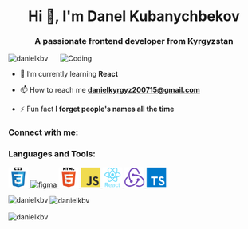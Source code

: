 <h1 align="center">Hi 👋, I'm Danel Kubanychbekov</h1>
<h3 align="center">A passionate frontend developer from Kyrgyzstan</h3>
<img align='right' alt='Coding' width='400px' src='https://cdn.dribbble.com/users/1162077/screenshots/3848914/programmer.gif'>

<p align="left"> <img src="https://komarev.com/ghpvc/?username=danielkbv&label=Profile%20views&color=0e75b6&style=flat" alt="danielkbv" /> </p>

- 🌱 I’m currently learning **React**

- 📫 How to reach me **danielkyrgyz200715@gmail.com**

- ⚡ Fun fact **I forget people's names all the time**

<h3 align="left">Connect with me:</h3>
<p align="left">
</p>

<h3 align="left">Languages and Tools:</h3>
<p align="left"> <a href="https://www.w3schools.com/css/" target="_blank" rel="noreferrer"> <img src="https://raw.githubusercontent.com/devicons/devicon/master/icons/css3/css3-original-wordmark.svg" alt="css3" width="40" height="40"/> </a> <a href="https://www.figma.com/" target="_blank" rel="noreferrer"> <img src="https://www.vectorlogo.zone/logos/figma/figma-icon.svg" alt="figma" width="40" height="40"/> </a> <a href="https://www.w3.org/html/" target="_blank" rel="noreferrer"> <img src="https://raw.githubusercontent.com/devicons/devicon/master/icons/html5/html5-original-wordmark.svg" alt="html5" width="40" height="40"/> </a> <a href="https://developer.mozilla.org/en-US/docs/Web/JavaScript" target="_blank" rel="noreferrer"> <img src="https://raw.githubusercontent.com/devicons/devicon/master/icons/javascript/javascript-original.svg" alt="javascript" width="40" height="40"/> </a> <a href="https://reactjs.org/" target="_blank" rel="noreferrer"> <img src="https://raw.githubusercontent.com/devicons/devicon/master/icons/react/react-original-wordmark.svg" alt="react" width="40" height="40"/> </a> <a href="https://redux.js.org" target="_blank" rel="noreferrer"> <img src="https://raw.githubusercontent.com/devicons/devicon/master/icons/redux/redux-original.svg" alt="redux" width="40" height="40"/> </a> <a href="https://www.typescriptlang.org/" target="_blank" rel="noreferrer"> <img src="https://raw.githubusercontent.com/devicons/devicon/master/icons/typescript/typescript-original.svg" alt="typescript" width="40" height="40"/> </a> </p>

<p><img align="left" src="https://github-readme-stats.vercel.app/api/top-langs?username=danielkbv&show_icons=true&locale=en&layout=compact" alt="danielkbv" /></p>

<p>&nbsp;<img align="center" src="https://github-readme-stats.vercel.app/api?username=danielkbv&show_icons=true&locale=en" alt="danielkbv" /></p>

<p><img align="center" src="https://github-readme-streak-stats.herokuapp.com/?user=danielkbv&" alt="danielkbv" /></p>
